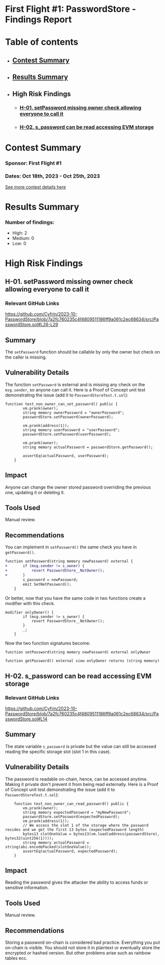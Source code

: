 # First Flight #1: PasswordStore - Findings Report

# Table of contents

- ## [Contest Summary](#contest-summary)
- ## [Results Summary](#results-summary)
- ## High Risk Findings
  - ### [H-01. setPassword missing owner check allowing everyone to call it ](#H-01)
  - ### [H-02. s_password can be read accessing EVM storage](#H-02)

# <a id='contest-summary'></a>Contest Summary

### Sponsor: First Flight #1

### Dates: Oct 18th, 2023 - Oct 25th, 2023

[See more contest details here](https://www.codehawks.com/contests/clnuo221v0001l50aomgo4nyn)

# <a id='results-summary'></a>Results Summary

### Number of findings:

- High: 2
- Medium: 0
- Low: 0

# High Risk Findings

## <a id='H-01'></a>H-01. setPassword missing owner check allowing everyone to call it

### Relevant GitHub Links

https://github.com/Cyfrin/2023-10-PasswordStore/blob/7a2fc760235c4f4809511186ff9a061c2ec68634/src/PasswordStore.sol#L26-L29

## Summary

The `setPassword` function should be callable by only the owner but check on the caller is missing.

## Vulnerability Details

The function `setPassword` is external and is missing any check on the `msg.sender`, so anyone can call it.
Here is a Proof of Concept unit test demonstrating the issue (add it to `PasswordStoreTest.t.sol`):

```solidity
function test_non_owner_can_set_password() public {
        vm.prank(owner);
        string memory ownerPassword = "ownerPassword";
        passwordStore.setPassword(ownerPassword);

        vm.prank(address(1));
        string memory userPassword = "userPassword";
        passwordStore.setPassword(userPassword);

        vm.prank(owner);
        string memory actualPassword = passwordStore.getPassword();

        assertEq(actualPassword, userPassword);
    }
```

## Impact

Anyone can change the owner stored password overriding the previous one, updating it or deleting it.

## Tools Used

Manual review.

## Recommendations

You can implement in `setPassword()` the same check you have in `getPassword()`.

```diff
function setPassword(string memory newPassword) external {
+       if (msg.sender != s_owner) {
+           revert PasswordStore__NotOwner();
+       }
        s_password = newPassword;
        emit SetNetPassword();
    }
```

Or better, now that you have the same code in two functions create a modifier with this check.

```solidity
modifier onlyOwner() {
        if (msg.sender != s_owner) {
            revert PasswordStore__NotOwner();
        }
        _;
    }
```

Now the two function signatures become:

```solidity
function setPassword(string memory newPassword) external onlyOwner

function getPassword() external view onlyOwner returns (string memory)
```

## <a id='H-02'></a>H-02. s_password can be read accessing EVM storage

### Relevant GitHub Links

https://github.com/Cyfrin/2023-10-PasswordStore/blob/7a2fc760235c4f4809511186ff9a061c2ec68634/src/PasswordStore.sol#L14

## Summary

The state variable `s_password` is private but the value can still be accessed reading the specific storage slot (slot 1 in this case).

## Vulnerability Details

The password is readable on-chain, hence, can be accessed anytime.
Making it private don't prevent it from being read externally.
Here is a Proof of Concept unit test demonstrating the issue (add it to `PasswordStoreTest.t.sol`):

```solidity
    function test_non_owner_can_read_password() public {
        vm.prank(owner);
        string memory expectedPassword = "myNewPassword";
        passwordStore.setPassword(expectedPassword);
        vm.prank(address(1));
        // We access the slot 1 of the storage where the password resides and we get the first 13 bytes (expectedPassword length)
        bytes13 slotOneValue = bytes13(vm.load(address(passwordStore), bytes32(uint256(1))));
        string memory actualPassword = string(abi.encodePacked(slotOneValue));
        assertEq(actualPassword, expectedPassword);
    }
```

## Impact

Reading the password gives the attacker the ability to access funds or sensitive information.

## Tools Used

Manual review.

## Recommendations

Storing a password on-chain is considered bad practice.
Everything you put on-chain is visible.
You should not store it in plaintext or eventually store the encrypted or hashed version.
But other problems arise such as rainbow tables ecc.
